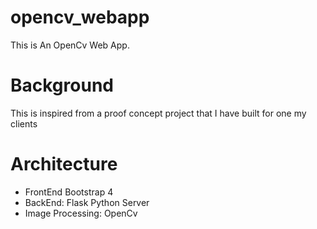 # opencv_webapp
This is An OpenCv Web App. 

# Background
This is inspired from a proof concept project that I have built for one my clients

# Architecture
- FrontEnd Bootstrap 4
- BackEnd: Flask Python Server 
- Image Processing: OpenCv


